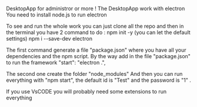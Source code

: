 DesktopApp for administror or more ! The DesktopApp work with electron You need to install node.js to run electron

To see and run the whole work you can just clone all the repo and then in the terminal you have 2 command to do : npm init -y (you can let the default settings) npm i --save-dev electron

The first command generate a file "package.json" where you have all your dependencies and the npm script. By the way add in the file "package.json" to run the framework "start": "electron .",

The second one create the folder "node_modules" And then you can run everything with "npm start", the default id is "Test" and the password is "1" .

If you use VsCODE you will probably need some extensions to run everything